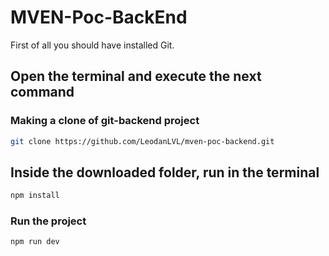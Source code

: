 # MVEN-Poc-BackEnd

First of all you should have installed Git.

## Open the terminal and execute the next command 


### Making a clone of git-backend project

```sh
git clone https://github.com/LeodanLVL/mven-poc-backend.git
```

## Inside the downloaded folder, run in the terminal 

```sh
npm install
```

### Run the project

```sh
npm run dev
```

